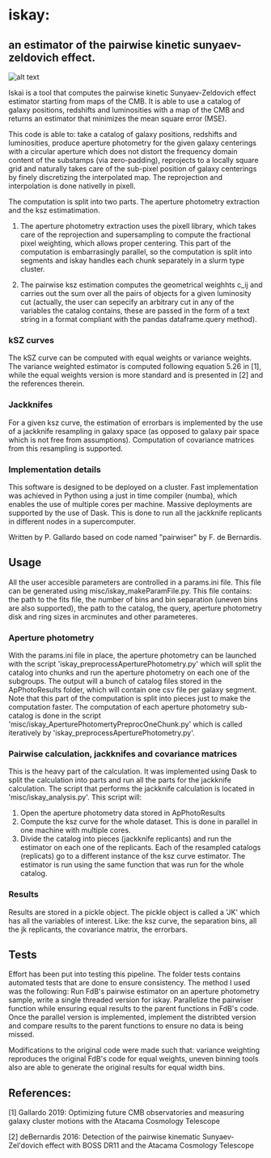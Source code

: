 # iskay: 
## an estimator of the pairwise kinetic sunyaev-zeldovich effect.

![alt text](https://raw.githubusercontent.com/patogallardo/iskay/master/imgs/cover.PNG "ksz diagram")

Iskai is a tool that computes the pairwise kinetic Sunyaev-Zeldovich effect estimator starting from maps of the CMB. It is able to use a catalog of galaxy positions, redshifts and luminosities with a map of the CMB and returns an estimator that minimizes the mean square error (MSE).

This code is able to: take a catalog of galaxy positions, redshifts and luminosities, produce aperture photometry for the given galaxy centerings with a circular aperture  which does not distort the frequency domain content of the substamps (via zero-padding), reprojects to a locally square grid and naturally takes care of the sub-pixel position of galaxy centerings by finely discretizing the interpolated map. The reprojection and interpolation is done nativelly in pixell.

The computation is split into two parts. The aperture photometry extraction and the ksz estimatimation.

1) The aperture photometry extraction uses the pixell library, which takes care of the reprojection and supersampling to compute the fractional pixel weighting, which allows proper centering. This part of the computation is embarrasingly parallel, so the computation is split into segments and iskay handles each chunk separately in a slurm type cluster.

2) The pairwise ksz estimation computes the geometrical weighhts c_ij and carries out the sum over all the pairs of objects for a given luminosity cut (actually, the user can sepecify an arbitrary cut in any of the variables the catalog contains, these are passed in the form of a text string in a format compliant with the pandas dataframe.query method). 

### kSZ curves

The kSZ curve can be computed with equal weights or variance weights. The variance weighted estimator is computed following equation 5.26 in [1], while the equal weights version is more standard and is presented in [2] and the references therein.

### Jackknifes
For a given ksz curve, the estimation of errorbars is implemented by the use of a jackknife resampling in galaxy space (as opposed to galaxy pair space which is not free from assumptions). Computation of covariance matrices from this resampling is supported. 

### Implementation details
This software is designed to be deployed on a cluster. Fast implementation was achieved in Python using a just in time compiler (numba), which enables the use of multiple cores per machine. Massive deployments are supported by the use of Dask. This is done to run all the jackknife replicants in different nodes in a supercomputer.

Written by P. Gallardo based on code named "pairwiser" by F. de Bernardis.

## Usage

All the user accesible parameters are controlled in a params.ini file. This file can be generated using misc/iskay_makeParamFile.py. This file contains: the path to the fits file, the number of bins and bin separation (uneven bins are also supported), the path to the catalog, the query, aperture photometry disk and ring sizes in arcminutes and other parameteres.

### Aperture photometry
With the params.ini file in place, the aperture photometry can be launched with the script 'iskay_preprocessAperturePhotometry.py' which will split the catalog into chunks and run the aperture photometry on each one of the subgroups. The output will a bunch of catalog files stored in the ApPhotoResults folder, which will contain one csv file per galaxy segment. Note that this part of the computation is split into pieces just to make the computation faster. The computation of each aperture photometry sub-catalog is done in the script 'misc/iskay_AperturePhotomertyPreprocOneChunk.py' which is called iteratively by 'iskay_preprocessAperturePhotometry.py'.

### Pairwise calculation, jackknifes and covariance matrices

This is the heavy part of the calculation. It was implemented using Dask to split the calculation into parts and run all the parts for the jackknife calculation. The script that performs the jackknife calculation is located in 'misc/iskay_analysis.py'. This script will:

1) Open the aperture photometry data stored in ApPhotoResults
2) Compute the ksz curve for the whole dataset. This is done in parallel in one machine with multiple cores.
3) Divide the catalog into pieces (jackknife replicants) and run the estimator on each one of the replicants. Each of the resampled catalogs (replicats) go to a different instance of the ksz curve estimator. The estimator is run using the same function that was run for the whole catalog.

### Results

Results are stored in a pickle object. The pickle object is called a 'JK' which has all the variables of interest. Like: the ksz curve, the separation bins, all the jk replicants, the covariance matrix, the errorbars.

## Tests

Effort has been put into testing this pipeline. The folder tests contains automated tests that are done to ensure consistency. The method I used was the following: Run FdB's pairwise estimator on an aperture photometry sample, write a single threaded version for iskay. Parallelize the pairwiser function while ensuring equal results to the parent functions in FdB's code. Once the parallel version is implemented, implement the distribted version and compare results to the parent functions to ensure no data is being missed.

Modifications to the original code were made such that: variance weighting reproduces the original FdB's code for equal weights, uneven binning tools also are able to generate the original results for equal width bins.

## References:
[1] Gallardo 2019: Optimizing future CMB observatories and measuring galaxy cluster motions with the Atacama Cosmology Telescope

[2] deBernardis 2016: Detection of the pairwise kinematic Sunyaev-Zel'dovich effect with BOSS DR11 and the Atacama Cosmology Telescope
